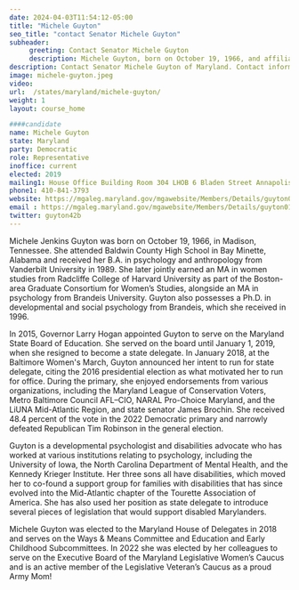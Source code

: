 ```yaml
---
date: 2024-04-03T11:54:12-05:00
title: "Michele Guyton"
seo_title: "contact Senator Michele Guyton"
subheader:
     greeting: Contact Senator Michele Guyton
     description: Michele Guyton, born on October 19, 1966, and affiliated with the Democratic Party, is an American politician serving as a member of the Maryland House of Delegates, representing District 42B. She assumed office on January 9, 2019.
description: Contact Senator Michele Guyton of Maryland. Contact information for Michele Guyton includes email address, phone number, and mailing address.
image: michele-guyton.jpeg
video:
url:  /states/maryland/michele-guyton/
weight: 1
layout: course_home

####candidate
name: Michele Guyton
state: Maryland
party: Democratic
role: Representative
inoffice: current
elected: 2019
mailing1: House Office Building Room 304 LHOB 6 Bladen Street Annapolis, MD 21401
phone1: 410-841-3793
website: https://mgaleg.maryland.gov/mgawebsite/Members/Details/guyton01/
email : https://mgaleg.maryland.gov/mgawebsite/Members/Details/guyton01/
twitter: guyton42b
---
```


Michele Jenkins Guyton was born on October 19, 1966, in Madison, Tennessee. She attended Baldwin County High School in Bay Minette, Alabama and received her B.A. in psychology and anthropology from Vanderbilt University in 1989. She later jointly earned an MA in women studies from Radcliffe College of Harvard University as part of the Boston-area Graduate Consortium for Women’s Studies, alongside an MA in psychology from Brandeis University. Guyton also possesses a Ph.D. in developmental and social psychology from Brandeis, which she received in 1996.

In 2015, Governor Larry Hogan appointed Guyton to serve on the Maryland State Board of Education. She served on the board until January 1, 2019, when she resigned to become a state delegate. In January 2018, at the Baltimore Women's March, Guyton announced her intent to run for state delegate, citing the 2016 presidential election as what motivated her to run for office. During the primary, she enjoyed endorsements from various organizations, including the Maryland League of Conservation Voters, Metro Baltimore Council AFL–CIO, NARAL Pro-Choice Maryland, and the LiUNA Mid-Atlantic Region, and state senator James Brochin. She received 48.4 percent of the vote in the 2022 Democratic primary and narrowly defeated Republican Tim Robinson in the general election.

Guyton is a developmental psychologist and disabilities advocate who has worked at various institutions relating to psychology, including the University of Iowa, the North Carolina Department of Mental Health, and the Kennedy Krieger Institute. Her three sons all have disabilities, which moved her to co-found a support group for families with disabilities that has since evolved into the Mid-Atlantic chapter of the Tourette Association of America. She has also used her position as state delegate to introduce several pieces of legislation that would support disabled Marylanders.

Michele Guyton was elected to the Maryland House of Delegates in 2018 and serves on the Ways & Means Committee and Education and Early Childhood Subcommittees. In 2022 she was elected by her colleagues to serve on the Executive Board of the Maryland Legislative Women’s Caucus and is an active member of the Legislative Veteran’s Caucus as a proud Army Mom!
